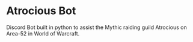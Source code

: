# Atrocious Bot
Discord Bot built in python to assist the Mythic raiding guild Atrocious on Area-52 in World of Warcraft.
